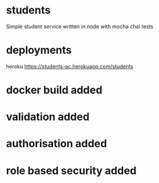 # students
Simple student service written in node with mocha chai tests

# deployments
heroku
https://students-ac.herokuapp.com/students

# docker build added
# validation added
# authorisation added
# role based security added


